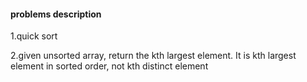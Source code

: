 #### problems description

1.quick sort

2.given unsorted array, return the kth largest element.
It is kth largest element in sorted order, not kth distinct
element
